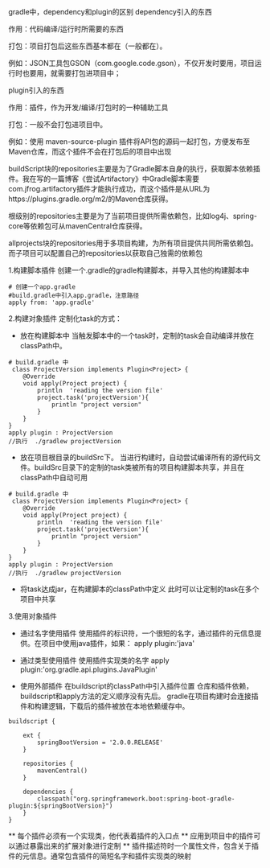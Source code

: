 gradle中，dependency和plugin的区别
dependency引入的东西

作用：代码编译/运行时所需要的东西

打包：项目打包后这些东西基本都在（一般都在）。

例如：JSON工具包GSON（com.google.code.gson），不仅开发时要用，项目运行时也要用，就需要打包进项目中；

 

plugin引入的东西

作用：插件，作为开发/编译/打包时的一种辅助工具

打包：一般不会打包进项目中。

例如：使用 maven-source-plugin 插件将API包的源码一起打包，方便发布至Maven仓库，而这个插件不会在打包后的项目中出现


buildScript块的repositories主要是为了Gradle脚本自身的执行，获取脚本依赖插件。我在写的一篇博客《尝试Artifactory》中Gradle脚本需要com.jfrog.artifactory插件才能执行成功，而这个插件是从URL为https://plugins.gradle.org/m2/的Maven仓库获得。

根级别的repositories主要是为了当前项目提供所需依赖包，比如log4j、spring-core等依赖包可从mavenCentral仓库获得。

allprojects块的repositories用于多项目构建，为所有项目提供共同所需依赖包。而子项目可以配置自己的repositories以获取自己独需的依赖包

1.构建脚本插件
创建一个.gradle的gradle构建脚本，并导入其他的构建脚本中
```
# 创建一个app.gradle
#build.gradle中引入app.gradle，注意路径
apply from: 'app.gradle'

```

2.构建对象插件
定制化task的方式：
* 放在构建脚本中
当触发脚本中的一个task时，定制的task会自动编译并放在classPath中。
```
# build.gradle 中
 class ProjectVersion implements Plugin<Project> {
    @Override
    void apply(Project project) {
        println  'reading the version file'
        project.task('projectVersion'){
            println "project version"
        }
    }
}
apply plugin : ProjectVersion
//执行  ./gradlew projectVersion
```
* 放在项目根目录的buildSrc下。
当进行构建时，自动尝试编译所有的源代码文件。buildSrc目录下的定制的task类被所有的项目构建脚本共享，并且在classPath中自动可用
```
# build.gradle 中
 class ProjectVersion implements Plugin<Project> {
    @Override
    void apply(Project project) {
        println  'reading the version file'
        project.task('projectVersion'){
            println "project version"
        }
    }
}
apply plugin : ProjectVersion
//执行  ./gradlew projectVersion
```
* 将task达成jar，在构建脚本的classPath中定义
此时可以让定制的task在多个项目中共享

3.使用对象插件
* 通过名字使用插件
使用插件的标识符，一个很短的名字，通过插件的元信息提供。在项目中使用java插件，如果：
apply plugin:'java'
* 通过类型使用插件
使用插件实现类的名字
apply plugin:'org.gradle.api.plugins.JavaPlugin'

* 使用外部插件
在buildscript的classPath中引入插件位置 仓库和插件依赖，buildscript和apply方法的定义顺序没有先后。
gradle在项目构建时会连接插件和构建逻辑，下载后的插件被放在本地依赖缓存中。
```
buildscript {

    ext {
        springBootVersion = '2.0.0.RELEASE'
    }

    repositories {
        mavenCentral()
    }

    dependencies {
        classpath("org.springframework.boot:spring-boot-gradle-plugin:${springBootVersion}")
    }
}
```

** 每个插件必须有一个实现类，他代表着插件的入口点
** 应用到项目中的插件可以通过暴露出来的扩展对象进行定制
** 插件描述符时一个属性文件，包含关于插件的元信息。通常包含插件的简短名字和插件实现类的映射
